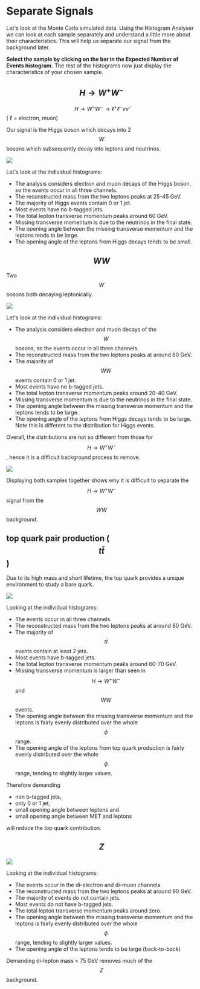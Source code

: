 
# Separate Signals

Let's look at the Monte Carlo simulated data.
Using the Histogram Analyser we can look at each sample separately and understand a little more about their characteristics. 
This will help us separate our signal from the background later.

**Select the sample by clicking on the bar in the Expected Number of Events histogram.**
The rest of the histograms now just display the characteristics of your chosen sample.

## $$H\rightarrow W^+W^-$$

$$H\rightarrow W^+W^- \rightarrow ℓ^+ℓ^-\nu \bar\nu$$ ( ℓ = electron, muon)

Our signal is the  Higgs boson which decays into 2 $$W$$ bosons which subsequently decay into leptons and neutrinos. 

![](pictures/separateSignals/HWW.png)

Let's look at the individual histograms:
* The analysis considers electron and muon decays of the Higgs boson, so the events occur in all three channels. 
* The reconstructed mass from the two leptons peaks at 25-45 GeV. 
* The majority of Higgs events contain 0 or 1 jet.
* Most events have no b-tagged jets. 
* The total lepton transverse momentum peaks around 60 GeV.   
* Missing transverse momentum is due to the neutrinos in the final state. 
* The opening angle between the missing transverse momentum and the leptons tends to be large.
* The opening angle of the leptons from Higgs decays tends to be small.


## $$WW$$

Two $$W$$ bosons both decaying leptonically.


![](pictures/separateSignals/WW.png)


Let's look at the individual histograms:
* The analysis considers electron and muon decays of the $$W$$ bosons, so the events occur in all three channels. 
* The reconstructed mass from the two leptons peaks at around 80 GeV.
* The majority of $$WW$$ events contain 0 or 1 jet.
* Most events have no b-tagged jets. 
* The total lepton transverse momentum peaks around 20-40 GeV.  
* Missing transverse momentum is due to the neutrinos in the final state. 
* The opening angle between the missing transverse momentum and the leptons tends to be large.
* The opening angle of the leptons from Higgs decays tends to be large.  Note this is different to the distribution for Higgs events.

Overall, the distributions are not so different from those for $$H\rightarrow W^+W^-$$, hence it is a difficult background process to remove.


![](pictures/separateSignals/HWW_WW.png)


Displaying both samples together shows why it is difficult to separate the $$H\rightarrow W^+W^-$$ signal from the $$WW$$ background.


## top quark pair production ($$t \bar t$$)

Due to its high mass and short lifetime, the top quark provides a unique environment to study a bare quark.

![](pictures/separateSignals/ttbar.png)



Looking at the individual histograms:

* The events occur in all three channels. 
* The reconstructed mass from the two leptons peaks at around 80 GeV.
* The majority of $$t\bar t$$ events contain at least 2 jets.
* Most events have b-tagged jets. 
* The total lepton transverse momentum peaks around 60-70 GeV.  
* Missing transverse momentum is larger than seen in $$H\rightarrow W^+W^-$$ and $$WW$$ events.
* The opening angle between the missing transverse momentum and the leptons is fairly evenly distributed over the whole $$\phi$$ range.
* The opening angle of the leptons from top quark production is fairly evenly distributed over the whole $$\phi$$ range, tending to slightly larger values.


Therefore demanding
* non b-tagged jets, 
* only 0 or 1 jet, 
* small opening angle between leptons and 
* small opening angle between MET and leptons 
 
will reduce the top quark contribution.

## $$Z$$


![](pictures/separateSignals/justZ.png)

Looking at the individual histograms:

* The events occur in the di-electron and di-muon channels. 
* The reconstructed mass from the two leptons peaks at around 90 GeV.
* The majority of events do not contain jets.
* Most events do not have b-tagged jets. 
* The total lepton transverse momentum peaks around zero.  
* The opening angle between the missing transverse momentum and the leptons is fairly evenly distributed over the whole $$\phi$$ range, tending to slightly larger values.
* The opening angle of the leptons tends to be large (back-to-back) 

Demanding di-lepton mass < 75 GeV removes much of the $$Z$$ background.